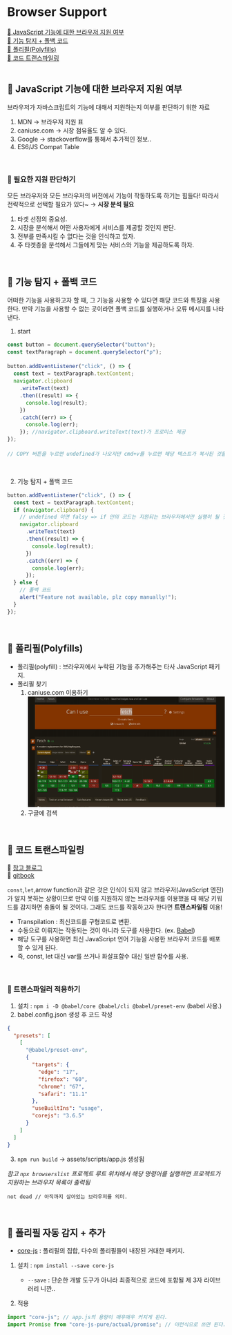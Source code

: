 # Browser Support

[📌 JavaScript 기능에 대한 브라우저 지원 여부](#-javascript-기능에-대한-브라우저-지원-여부)<br>
[📌 기능 탐지 + 폴백 코드](#-기능-탐지--폴백-코드)<br>
[📌 폴리필(Polyfills)](#-폴리필polyfills)<br>
[📌 코드 트랜스파일링](#-코드-트랜스파일링)<br>
<br>

## 📌 JavaScript 기능에 대한 브라우저 지원 여부

브라우저가 자바스크립트의 기능에 대해서 지원하는지 여부를 판단하기 위한 자료

1. MDN &rarr; 브라우저 지원 표
2. caniuse.com &rarr; 시장 점유율도 알 수 있다.
3. Google &rarr; stackoverflow를 통해서 추가적인 정보..
4. ES6/JS Compat Table

<br>

### 📖 필요한 지원 판단하기

모든 브라우저와 모든 브라우저의 버전에서 기능이 작동하도록 하기는 힘들다! 따라서 전략적으로 선택할 필요가 있다~ &rarr; **시장 분석 필요**

1. 타겟 선정의 중요성.
2. 시장을 분석해서 어떤 사용자에게 서비스를 제공할 것인지 판단.
3. 전부를 만족시킬 수 없다는 것을 인식하고 있자.
4. 주 타겟층을 분석해서 그들에게 맞는 서비스와 기능을 제공하도록 하자.

<br>

## 📌 기능 탐지 + 폴백 코드

어떠한 기능을 사용하고자 할 때, 그 기능을 사용할 수 있다면 해당 코드와 특징을 사용한다. 만약 기능을 사용할 수 없는 곳이라면 폴백 코드를 실행하거나 오류 메시지를 나타낸다.

1. start

```javascript
const button = document.querySelector("button");
const textParagraph = document.querySelector("p");

button.addEventListener("click", () => {
  const text = textParagraph.textContent;
  navigator.clipboard
    .writeText(text)
    .then((result) => {
      console.log(result);
    })
    .catch((err) => {
      console.log(err);
    }); //navigator.clipboard.writeText(text)가 프로미스 제공
});

// COPY 버튼을 누르면 undefined가 나오지만 cmd+v를 누르면 해당 텍스트가 복사된 것을 알 수 있다.
```

<br>

2. 기능 탐지 + 폴백 코드

```javascript
button.addEventListener("click", () => {
  const text = textParagraph.textContent;
  if (navigator.clipboard) {
    // undefined 이면 falsy => if 안의 코드는 지원되는 브라우저에서만 실행이 될 것.
    navigator.clipboard
      .writeText(text)
      .then((result) => {
        console.log(result);
      })
      .catch((err) => {
        console.log(err);
      });
  } else {
    // 폴백 코드
    alert("Feature not available, plz copy manually!");
  }
});
```

<br>

## 📌 폴리필(Polyfills)

- 폴리필(polyfill) : 브라우저에서 누락된 기능을 추가해주는 타사 JavaScript 패키지.
- 폴리필 찾기
  1. caniuse.com 이용하기
     ![폴리필찾기](pollyfill.gif)
  2. 구글에 검색

<br>

## 📌 코드 트랜스파일링

🔗 [참고 블로그](https://onlydev.tistory.com/163)<br>
🔗 [gitbook](https://yamoo9.gitbook.io/webpack/babel/babel-cli-configure)<br>

`const`,`let`,arrow function과 같은 것은 인식이 되지 않고 브라우저(JavaScript 엔진)가 알지 못하는 상황이므로 만약 이를 지원하지 않는 브라우저를 이용했을 때 해당 키워드를 감지하면 충돌이 될 것이다. 그래도 코드를 작동하고자 한다면 **트랜스파일링** 이용!

- Transpilation : 최신코드를 구형코드로 변환.
- 수동으로 이뤄지는 작동되는 것이 아니라 도구를 사용한다. (ex. [Babel](https://babeljs.io/docs/usage))
- 해당 도구를 사용하면 최신 JavaScript 언어 기능을 사용한 브라우저 코드를 배포할 수 있게 된다.
- 즉, const, let 대신 var를 쓰거나 화살표함수 대신 일반 함수를 사용.

<br>

### 📖 트랜스파일러 적용하기

1. 설치 : `npm i -D @babel/core @babel/cli @babel/preset-env` (babel 사용.)
2. babel.config.json 생성 후 코드 작성

```json
{
  "presets": [
    [
      "@babel/preset-env",
      {
        "targets": {
          "edge": "17",
          "firefox": "60",
          "chrome": "67",
          "safari": "11.1"
        },
        "useBuiltIns": "usage",
        "corejs": "3.6.5"
      }
    ]
  ]
}
```

3. `npm run build` &rarr; assets/scripts/app.js 생성됨

_참고 `npx browserslist` 프로젝트 루트 위치에서 해당 명령어를 실행하면 프로젝트가 지원하는 브라우저 목록이 출력됨_

```.browserslistrc
not dead // 아직까지 살아있는 브라우저를 의미.
```

<br>

## 📌 폴리필 자동 감지 + 추가

- [core-js](https://github.com/zloirock/core-js) : 폴리필의 집합, 다수의 폴리필들이 내장된 거대한 패키지.

1. 설치 : `npm install --save core-js`

   - `--save` : 단순한 개발 도구가 아니라 최종적으로 코드에 포함될 제 3자 라이브러리 니깐..

2. 적용

```javascript
import "core-js"; // app.js의 용량이 매우매우 커지게 된다.
import Promise from "core-js-pure/actual/promise"; // 이런식으로 쓰면 된다..
```
